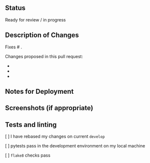 ## Status

Ready for review / in progress

## Description of Changes

Fixes # .

Changes proposed in this pull request:

 - 
 - 
 - 

## Notes for Deployment

## Screenshots (if appropriate)

## Tests and linting
 
 [ ] I have rebased my changes on current `develop`
 
 [ ] pytests pass in the development environment on my local machine
 
 [ ] `flake8` checks pass
